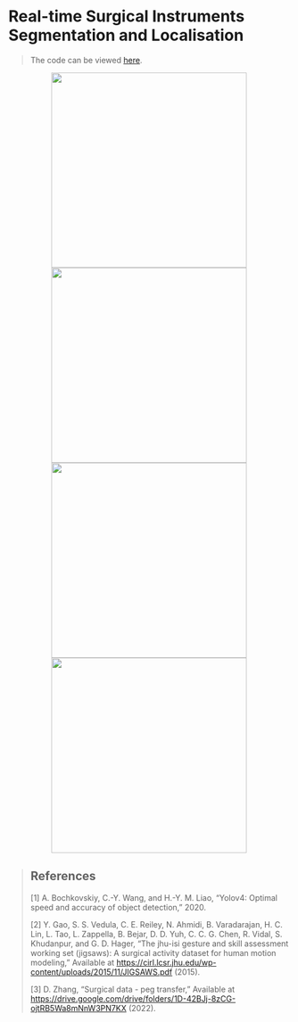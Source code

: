 # Real-time Surgical Instruments Segmentation and Localisation

> The code can be viewed [here](https://colab.research.google.com/drive/1apNAoYEBjlo5BYbiUHR9CEUln2qndrhi?usp=sharing).

<p align = "center">
  <img src="assets/knot.gif" width="350" height="350"/>
  <img src="assets/needle.gif" width="350" height="350"/>
  <img src="assets/suturing.gif" width="350" height="350"/>
  <img src="assets/peg.gif" width="350" height="350"/>
</p>

> ## References
> [1] A. Bochkovskiy, C.-Y. Wang, and H.-Y. M. Liao, “Yolov4: Optimal speed and accuracy of object detection,” 2020.
>
> [2] Y. Gao, S. S. Vedula, C. E. Reiley, N. Ahmidi, B. Varadarajan, H. C. Lin, L. Tao, L. Zappella, B. Bejar, D. D. Yuh, C. C. G. Chen, R. Vidal, S. Khudanpur, and G. D. Hager, “The jhu-isi gesture and skill assessment working set (jigsaws): A surgical activity dataset for human motion modeling,” Available at https://cirl.lcsr.jhu.edu/wp-content/uploads/2015/11/JIGSAWS.pdf (2015).
>
> [3] D. Zhang, “Surgical data - peg transfer,” Available at https://drive.google.com/drive/folders/1D-42BJj-8zCG-ojtRB5Wa8mNnW3PN7KX (2022).